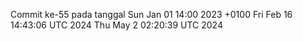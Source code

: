 Commit ke-55 pada tanggal Sun Jan 01 14:00 2023 +0100
Fri Feb 16 14:43:06 UTC 2024
Thu May  2 02:20:39 UTC 2024
